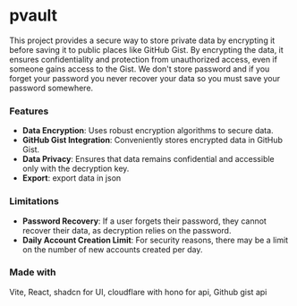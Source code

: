 # pvault

This project provides a secure way to store private data by encrypting it before saving it to public places like GitHub Gist. By encrypting the data, it ensures confidentiality and protection from unauthorized access, even if someone gains access to the Gist. We don't store password and if you forget your password you never recover your data so you must save your password somewhere.

### Features

- **Data Encryption**: Uses robust encryption algorithms to secure data.
- **GitHub Gist Integration**: Conveniently stores encrypted data in GitHub Gist.
- **Data Privacy**: Ensures that data remains confidential and accessible only with the decryption key.
- **Export**: export data in json

### Limitations

- **Password Recovery**: If a user forgets their password, they cannot recover their data, as decryption relies on the password.
- **Daily Account Creation Limit**: For security reasons, there may be a limit on the number of new accounts created per day.

### Made with

Vite, React, shadcn for UI, cloudflare with hono for api, Github gist api
